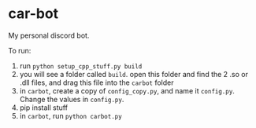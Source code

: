 # car-bot

My personal discord bot.

To run:

1. run `python setup_cpp_stuff.py build`
2. you will see a folder called `build`. open this folder and find the 2 .so or .dll files, and drag this file into the `carbot` folder
3. in `carbot`, create a copy of `config_copy.py`, and name it `config.py`. Change the values in `config.py`.
4. pip install stuff
5. in `carbot`, run `python carbot.py`
